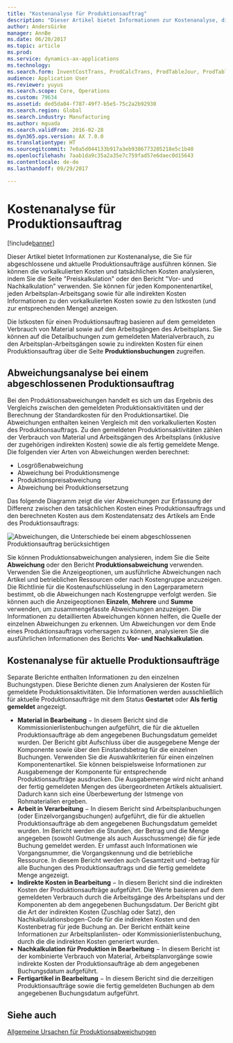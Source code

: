 ```yaml
---
title: "Kostenanalyse für Produktionsauftrag"
description: "Dieser Artikel bietet Informationen zur Kostenanalyse, die Sie für abgeschlossene und aktuelle Produktionsaufträge ausführen können. Sie können die vorkalkulierten Kosten und tatsächlichen Kosten analysieren, indem Sie die Seite \"Preiskalkulation\" oder den Bericht \"Vor- und Nachkalkulation\" verwenden. Sie können für jeden Komponentenartikel, jeden Arbeitsplan-Arbeitsgang sowie für alle indirekten Kosten Informationen zu den vorkalkulierten Kosten sowie zu den Istkosten (und zur entsprechenden Menge) anzeigen."
author: AndersGirke
manager: AnnBe
ms.date: 06/20/2017
ms.topic: article
ms.prod: 
ms.service: dynamics-ax-applications
ms.technology: 
ms.search.form: InventCostTrans, ProdCalcTrans, ProdTableJour, ProdTableListPage
audience: Application User
ms.reviewer: yuyus
ms.search.scope: Core, Operations
ms.custom: 79634
ms.assetid: ded5da04-f787-49f7-b5e5-75c2a2b92930
ms.search.region: Global
ms.search.industry: Manufacturing
ms.author: mguada
ms.search.validFrom: 2016-02-28
ms.dyn365.ops.version: AX 7.0.0
ms.translationtype: HT
ms.sourcegitcommit: 7e0a5d044133b917a3eb9386773205218e5c1b40
ms.openlocfilehash: 7aab1da9c35a2a35e7c759fad57e6daec0d15643
ms.contentlocale: de-de
ms.lasthandoff: 09/29/2017

---
```


# <a name="production-order-cost-analysis"></a>Kostenanalyse für Produktionsauftrag

[!include[banner](../includes/banner.md)]


Dieser Artikel bietet Informationen zur Kostenanalyse, die Sie für abgeschlossene und aktuelle Produktionsaufträge ausführen können. Sie können die vorkalkulierten Kosten und tatsächlichen Kosten analysieren, indem Sie die Seite "Preiskalkulation" oder den Bericht "Vor- und Nachkalkulation" verwenden. Sie können für jeden Komponentenartikel, jeden Arbeitsplan-Arbeitsgang sowie für alle indirekten Kosten Informationen zu den vorkalkulierten Kosten sowie zu den Istkosten (und zur entsprechenden Menge) anzeigen.

Die Istkosten für einen Produktionsauftrag basieren auf dem gemeldeten Verbrauch von Material sowie auf den Arbeitsgängen des Arbeitsplans. Sie können auf die Detailbuchungen zum gemeldeten Materialverbrauch, zu den Arbeitsplan-Arbeitsgängen sowie zu indirekten Kosten für einen Produktionsauftrag über die Seite **Produktionsbuchungen** zugreifen.

## <a name="variance-analysis-for-a-completed-production-order"></a>Abweichungsanalyse bei einem abgeschlossenen Produktionsauftrag
Bei den Produktionsabweichungen handelt es sich um das Ergebnis des Vergleichs zwischen den gemeldeten Produktionsaktivitäten und der Berechnung der Standardkosten für den Produktionsartikel. Die Abweichungen enthalten keinen Vergleich mit den vorkalkulierten Kosten des Produktionsauftrags. Zu den gemeldeten Produktionsaktivitäten zählen der Verbrauch von Material und Arbeitsgängen des Arbeitsplans (inklusive der zugehörigen indirekten Kosten) sowie die als fertig gemeldete Menge. Die folgenden vier Arten von Abweichungen werden berechnet:

-   Losgrößenabweichung
-   Abweichung bei Produktionsmenge
-   Produktionspreisabweichung
-   Abweichung bei Produktionsersetzung

Das folgende Diagramm zeigt die vier Abweichungen zur Erfassung der Differenz zwischen den tatsächlichen Kosten eines Produktionsauftrags und den berechneten Kosten aus dem Kostendatensatz des Artikels am Ende des Produktionsauftrags: 

![Abweichungen, die Unterschiede bei einem abgeschlossenen Produktionsauftrag berücksichtigen](./media/control.jpg) 

Sie können Produktionsabweichungen analysieren, indem Sie die Seite **Abweichung** oder den Bericht **Produktionsabweichung** verwenden. Verwenden Sie die Anzeigeoptionen, um ausführliche Abweichungen nach Artikel und betrieblichen Ressourcen oder nach Kostengruppe anzuzeigen. Die Richtlinie für die Kostenaufschlüsselung in den Lagerparametern bestimmt, ob die Abweichungen nach Kostengruppe verfolgt werden. Sie können auch die Anzeigeoptionen **Einzeln**, **Mehrere** und **Summe** verwenden, um zusammengefasste Abweichungen anzuzeigen. Die Informationen zu detaillierten Abweichungen können helfen, die Quelle der einzelnen Abweichungen zu erkennen. Um Abweichungen vor dem Ende eines Produktionsauftrags vorhersagen zu können, analysieren Sie die ausführlichen Informationen des Berichts **Vor- und Nachkalkulation**.

## <a name="cost-analysis-for-current-production-orders"></a>Kostenanalyse für aktuelle Produktionsaufträge
Separate Berichte enthalten Informationen zu den einzelnen Buchungstypen. Diese Berichte dienen zum Analysieren der Kosten für gemeldete Produktionsaktivitäten. Die Informationen werden ausschließlich für aktuelle Produktionsaufträge mit dem Status **Gestartet** oder  **Als fertig gemeldet** angezeigt.

-   **Material in Bearbeitung** − In diesem Bericht sind die Kommissionierlistenbuchungen aufgeführt, die für die aktuellen Produktionsaufträge ab dem angegebenen Buchungsdatum gemeldet wurden. Der Bericht gibt Aufschluss über die ausgegebene Menge der Komponente sowie über den Einstandsbetrag für die einzelnen Buchungen. Verwenden Sie die Auswahlkriterien für einen einzelnen Komponentenartikel. Sie können beispielsweise Informationen zur Ausgabemenge der Komponente für entsprechende Produktionsaufträge ausdrucken. Die Ausgabemenge wird nicht anhand der fertig gemeldeten Mengen des übergeordneten Artikels aktualisiert. Dadurch kann sich eine Überbewertung der Istmenge von Rohmaterialien ergeben.
-   **Arbeit in Verarbeitung** − In diesem Bericht sind Arbeitsplanbuchungen (oder Einzelvorgangsbuchungen) aufgeführt, die für die aktuellen Produktionsaufträge ab dem angegebenen Buchungsdatum gemeldet wurden. Im Bericht werden die Stunden, der Betrag und die Menge angegeben (sowohl Gutmenge als auch Ausschussmenge) die für jede Buchung gemeldet werden. Er umfasst auch Informationen wie Vorgangsnummer, die Vorgangskennung und die betriebliche Ressource. In diesem Bericht werden auch Gesamtzeit und -betrag für alle Buchungen des Produktionsauftrags und die fertig gemeldete Menge angezeigt.
-   **Indirekte Kosten in Bearbeitung** − In diesem Bericht sind die indirekten Kosten der Produktionsaufträge aufgeführt. Die Werte basieren auf dem gemeldeten Verbrauch durch die Arbeitsgänge des Arbeitsplans und der Komponenten ab dem angegebenen Buchungsdatum. Der Bericht gibt die Art der indirekten Kosten (Zuschlag oder Satz), den Nachkalkulationsbogen-Code für die indirekten Kosten und den Kostenbetrag für jede Buchung an. Der Bericht enthält keine Informationen zur Arbeitsplanlisten- oder Kommissionierlistenbuchung, durch die die indirekten Kosten generiert wurden.
-   **Nachkalkulation für Produktion in Bearbeitung** − In diesem Bericht ist der kombinierte Verbrauch von Material, Arbeitsplanvorgänge sowie indirekte Kosten der Produktionsaufträge ab dem angegebenen Buchungsdatum aufgeführt.
-   **Fertigartikel in Bearbeitung** − In diesem Bericht sind die derzeitigen Produktionsaufträge sowie die fertig gemeldeten Buchungen ab dem angegebenen Buchungsdatum aufgeführt.


<a name="see-also"></a>Siehe auch
--------

[Allgemeine Ursachen für Produktionsabweichungen](common-sources-of-production-variances.md)




